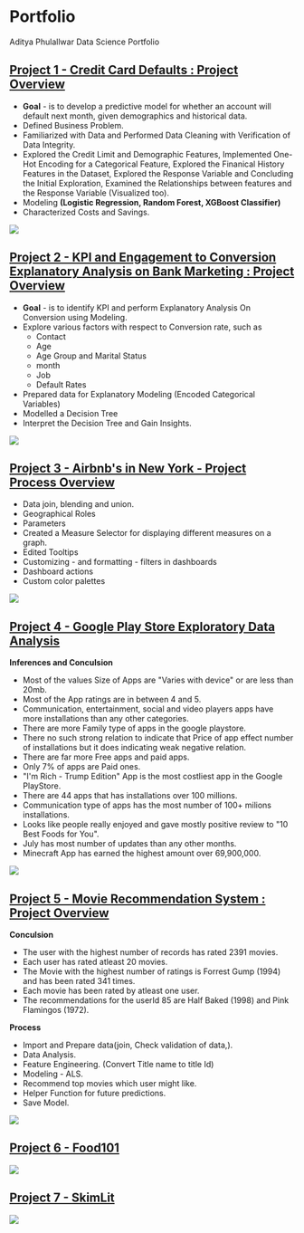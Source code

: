 # Portfolio
Aditya Phulallwar Data Science Portfolio


## [Project 1 - Credit Card Defaults : Project Overview](https://github.com/addy024/Credit-Card-Defaults/blob/main/Credit_Card_Defaults_project.ipynb)
* **Goal** - is to develop a predictive model for whether an account will default next month, given demographics and historical data.
* Defined Business Problem. 
* Familiarized with Data and Performed Data Cleaning with Verification of Data Integrity.
* Explored the Credit Limit and Demographic Features, Implemented One-Hot Encoding for a Categorical Feature, Explored the Finanical History Features in the Dataset, Explored the Response Variable and Concluding the Initial Exploration, Examined the Relationships between features and the Response Variable (Visualized too).
* Modeling **(Logistic Regression,
 Random Forest,
 XGBoost Classifier)**
* Characterized Costs and Savings.

![](/images/CreditCardDefaults.png)


## [Project 2 - KPI and Engagement to Conversion Explanatory Analysis on Bank Marketing : Project Overview](https://github.com/addy024/KPI-and-Engagement-to-Conversion-Explanatory-Analysis-on-Bank-Marketing/blob/main/Bank_Marketing.ipynb)
* **Goal** - is to identify KPI and perform Explanatory Analysis On Conversion using Modeling. 
* Explore various factors with respect to Conversion rate, such as 
  * Contact
  * Age 
  * Age Group and Marital Status 
  * month 
  * Job 
  * Default Rates 
* Prepared data for Explanatory Modeling (Encoded Categorical Variables)
* Modelled a Decision Tree  
* Interpret the Decision Tree and Gain Insights.

![](/images/KPIAndEADecisionTree.png)


## [Project 3 - Airbnb's in New York - Project Process Overview](https://public.tableau.com/app/profile/aditya.phulallwar/viz/AirbnbsinNewYork_16433013641550/AirbnbsinNewYorkCity)
* Data join, blending and union.
* Geographical Roles
* Parameters 
* Created a Measure Selector for displaying different measures on a graph.
* Edited Tooltips
* Customizing - and formatting - filters in dashboards
* Dashboard actions
* Custom color palettes

![](/images/Airbnb.png)


## [Project 4 - Google Play Store Exploratory Data Analysis](https://github.com/addy024/Google-Play-store-apps-exploratory-data-analysis-/blob/main/Jovaian_ml_EDA_project.ipynb)
**Inferences and Conculsion**
* Most of the values Size of Apps are "Varies with device" or are less than 20mb.
* Most of the App ratings are in between 4 and 5.
* Communication, entertainment, social and video players apps have more installations than any other categories.
* There are more Family type of apps in the google playstore.
* There no such strong relation to indicate that Price of app effect number of installations but it does indicating weak negative relation.
* There are far more Free apps and paid apps.
* Only 7% of apps are Paid ones.
* "I'm Rich - Trump Edition" App is the most costliest app in the Google PlayStore.
* There are 44 apps that has installations over 100 millions.
* Communication type of apps has the most number of 100+ milions installations.
* Looks like people really enjoyed and gave mostly positive review to "10 Best Foods for You".
* July has most number of updates than any other months.
* Minecraft App has earned the highest amount over 69,900,000.

![](/images/GooglePlayStore.png)


## [Project 5 - Movie Recommendation System : Project Overview](https://github.com/addy024/Movie-Recommendation-System)
**Conculsion**

   * The user with the highest number of records has rated 2391 movies.
   * Each user has rated atleast 20 movies.
   * The Movie with the highest number of ratings is Forrest Gump (1994) and has been rated 341 times.
   * Each movie has been rated by atleast one user.
   * The recommendations for the userId 85 are Half Baked (1998) and Pink Flamingos (1972).

**Process**

  * Import and Prepare data(join, Check validation of data,).
  * Data Analysis.
  * Feature Engineering. (Convert Title name to title Id)
  * Modeling - ALS. 
  * Recommend top movies which user might like.
  * Helper Function for future predictions.
  * Save Model.

![](/images/movie.png)


## [Project 6 - Food101](https://github.com/addy024/Food101)
![](/images/Samosa.png)

## [Project 7 - SkimLit](https://github.com/addy024/SkimLit)
![](/images/model.png)
